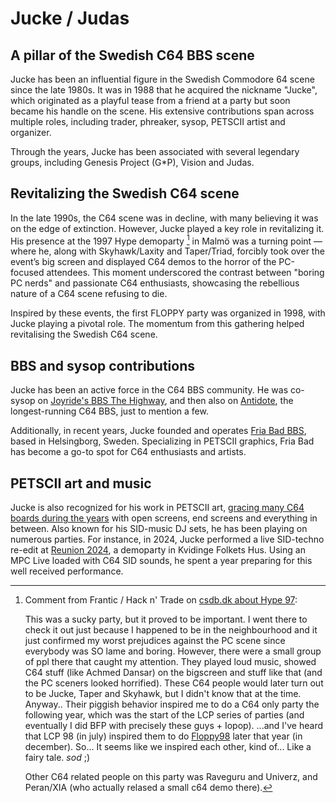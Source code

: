 # Jucke / Judas

## A pillar of the Swedish C64 BBS scene
Jucke has been an influential figure in the Swedish Commodore 64 scene since the late 1980s. It was in 1988 that he acquired the nickname "Jucke", which originated as a playful tease from a friend at a party but soon became his handle on the scene. His extensive contributions span across multiple roles, including trader, phreaker, sysop, PETSCII artist and organizer.

Through the years, Jucke has been associated with several legendary groups, including Genesis Project (G*P), Vision and Judas.

## Revitalizing the Swedish C64 scene
In the late 1990s, the C64 scene was in decline, with many believing it was on the edge of extinction. However, Jucke played a key role in revitalizing it. His presence at the 1997 Hype demoparty [^1] in Malmö was a turning point — where he, along with Skyhawk/Laxity and Taper/Triad, forcibly took over the event’s big screen and displayed C64 demos to the horror of the PC-focused attendees. This moment underscored the contrast between "boring PC nerds" and passionate C64 enthusiasts, showcasing the rebellious nature of a C64 scene refusing to die.

Inspired by these events, the first FLOPPY party was organized in 1998, with Jucke playing a pivotal role. The momentum from this gathering helped revitalising the Swedish C64 scene.

## BBS and sysop contributions
Jucke has been an active force in the C64 BBS community. He was co-sysop on [Joyride's BBS The Highway](https://csdb.dk/bbs/?id=97), and then also on [Antidote](https://csdb.dk/bbs/?id=38), the longest-running C64 BBS, just to mention a few.

Additionally, in recent years, Jucke founded and operates [Fria Bad BBS](https://csdb.dk/bbs/?id=2244), based in Helsingborg, Sweden. Specializing in PETSCII graphics, Fria Bad has become a go-to spot for C64 enthusiasts and artists.

## PETSCII art and music
Jucke is also recognized for his work in PETSCII art, [gracing many C64 boards during the years](../../petscii/index.md) with open screens, end screens and everything in between. Also known for his SID-music DJ sets, he has been playing on numerous parties. For instance, in 2024, Jucke performed a live SID-techno re-edit at [Reunion 2024](https://csdb.dk/event/?id=3387), a demoparty in Kvidinge Folkets Hus. Using an MPC Live loaded with C64 SID sounds, he spent a year preparing for this well received performance.

[^1]:
    Comment from Frantic / Hack n' Trade on [csdb.dk about Hype 97](https://csdb.dk/event/?id=1480):

    This was a sucky party, but it proved to be important. I went there to check it out just because I happened to be in the neighbourhood and it just confirmed my worst prejudices against the PC scene since everybody was SO lame and boring. However, there were a small group of ppl there that caught my attention. They played loud music, showed C64 stuff (like Achmed Dansar) on the bigscreen and stuff like that (and the PC sceners looked horrified). These C64 people would later turn out to be Jucke, Taper and Skyhawk, but I didn't know that at the time. Anyway.. Their piggish behavior inspired me to do a C64 only party the following year, which was the start of the LCP series of parties (and eventually I did BFP with precisely these guys + Iopop). ...and I've heard that LCP 98 (in july)[^2] inspired them to do [Floppy98](https://csdb.dk/event/?id=43) later that year (in december). So... It seems like we inspired each other, kind of... Like a fairy tale. *sod* ;)

    Other C64 related people on this party was Raveguru and Univerz, and Peran/XIA (who actually relased a small c64 demo there).

[^2]:
    Small note about LCP 1998

    At LCP 1998, Skyhawk and Jucke arrived in style with the "Gröna Grodan" — actually an Opel Ascona 1.9L sedan. The trunk was packed with Copy Consult 5.25" disks, fresh and still in their plastic shrinkwrap. Skyhawk worked for the company, and one day a large surplus of outdated floppies was about to be thrown in the dumpster. Instead, about ten large crates of disks were saved and handed out at parties over the following years — LCP 1998 being the first. To this day, it's not unheard of to see someone open a fresh pack at a party.